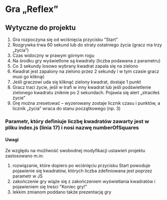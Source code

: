 # Gra „Reflex”

## Wytyczne do projektu
1)    Gra rozpoczyna się od wciśnięcia przycisku ”Start”
2)    Rozgrywka trwa 60 sekund lub do straty ostatniego życia (gracz ma trzy „życia”)
3)    Czas widoczny w prawym górnym rogu
4)    Na środku gry wyświetlone są kwadraty (liczba podawana z parametru)
5)    Co 3 sekundy losowo wybrany kwadrat zapala się na zielono
6)    Kwadrat jest zapalony na zielono przez 2 sekundy i w tym czasie gracz musi go kliknąć
7)    Jeśli graczowi uda się kliknąć zielony kwadrat, dostaje 1 punkt
8)    Gracz traci życie, jeśli w trafi w inny kwadrat lub jeśli podświetlenie zielonego kwadratu zniknie po 2 sekundach. Pojawia się alert „straciłeś życie”
9)    Grę można zresetować – wyzerowany zostaje licznik czasu i punktów, a licznik „życia” wraca do stanu początkowego (np. 3)

### Parametr, który definiuje liczbę kwadratów zawarty jest w pliku index.js (linia 17) i nosi nazwę numberOfSquares

#### Uwagi
Ze względu na możliwość swobodnej modyfikacji ustawień projektu zastosowano m.in:
1) rozwiązanie, które dopiero po wciśnięciu przycisku Start powoduje pojawienie się kwadratów, których liczba zdefiniowana jest poprzez parametr w JS
2) zakończenie gry wiąże się z zakończeniem wyświetlania kwadratów i pojawieniem się treści "Koniec gry!"
3) lekkim zmianom poddano także prezentację gry 
